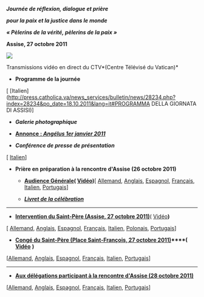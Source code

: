 ***Journée de réflexion, dialogue et prière***

***pour la paix et la justice dans le monde***

***« *Pèlerins de la vérité, pèlerins de la paix* »***

**Assise, 27 octobre 2011**

***![](/content/dam/benedict-xvi/images/travels/2011/assisi_facciata.jpg)***

Transmissions vidéo en direct du CTV*(Centre Télévisé du Vatican)*

- **Programme de la journée**

[ [Italien](http://press.catholica.va/news_services/bulletin/news/28234.php?index=28234&po_date=18.10.2011&lang=it#PROGRAMMA DELLA GIORNATA DI ASSISI)]

- ***Galerie photographique***


- **[Annonce : *Angélus 1er janvier 2011*](http://www.vatican.va/holy_father/benedict_xvi/angelus/2011/documents/hf_ben-xvi_ang_20110101_world-day-peace_fr.html)**

- ***Conférence de presse de présentation***

[ [Italien](http://press.catholica.va/news_services/bulletin/news/28234.php?index=28234&po_date=18.10.2011&lang=it)]


- ****Prière en préparation à la rencontre d'Assise (26 octobre 2011)****

  - **[Audience Générale](/content/benedict-xvi/fr/audiences//2011/documents/hf_ben-xvi_aud_20111026.html)( [Vidéo](http://player.rv.va/vaticanplayer.asp?language=it&tic=VA_2DCWPZJ4))**[ [Allemand](/content/benedict-xvi/de/audiences//2011/documents/hf_ben-xvi_aud_20111026.html), [Anglais](/content/benedict-xvi/en/audiences//2011/documents/hf_ben-xvi_aud_20111026.html), [Espagnol](/content/benedict-xvi/es/audiences//2011/documents/hf_ben-xvi_aud_20111026.html), [Français](/content/benedict-xvi/fr/audiences//2011/documents/hf_ben-xvi_aud_20111026.html), [Italien](/content/benedict-xvi/it/audiences//2011/documents/hf_ben-xvi_aud_20111026.html), [Portugais](/content/benedict-xvi/pt/audiences//2011/documents/hf_ben-xvi_aud_20111026.html)]

  - ***[Livret de la célébration](http://www.vatican.va/news_services/liturgy/libretti/2011/20111026_preghiera_assisi.pdf)***

* * *

- **[Intervention du Saint-Père (Assise, 27 octobre 2011)](/content/benedict-xvi/fr/speeches/2011/october/documents/hf_ben-xvi_spe_20111027_assisi.html)**( [Vidéo](http://player.rv.va/vaticanplayer.asp?language=it&tic=VA_N2GDSIOH)**)**

[ [Allemand](/content/benedict-xvi/de/speeches/2011/october/documents/hf_ben-xvi_spe_20111027_assisi.html), [Anglais](/content/benedict-xvi/en/speeches/2011/october/documents/hf_ben-xvi_spe_20111027_assisi.html), [Espagnol](/content/benedict-xvi/es/speeches/2011/october/documents/hf_ben-xvi_spe_20111027_assisi.html), [Français](/content/benedict-xvi/fr/speeches/2011/october/documents/hf_ben-xvi_spe_20111027_assisi.html), [Italien](/content/benedict-xvi/it/speeches/2011/october/documents/hf_ben-xvi_spe_20111027_assisi.html), [Polonais](/content/benedict-xvi/pl/speeches/2011/october/documents/hf_ben-xvi_spe_20111027_assisi.html), [Portugais](/content/benedict-xvi/pt/speeches/2011/october/documents/hf_ben-xvi_spe_20111027_assisi.html)]

- **[Congé du Saint-Père (Place Saint-François, 27 octobre 2011)](/content/benedict-xvi/fr/speeches/2011/october/documents/hf_ben-xvi_spe_20111027_assisi-congedo.html)****( [Vidéo](http://player.rv.va/vaticanplayer.asp?language=it&tic=VA_THDD99WN)** **)**

[[Allemand](/content/benedict-xvi/de/speeches/2011/october/documents/hf_ben-xvi_spe_20111027_assisi-congedo.html), [Anglais](/content/benedict-xvi/en/speeches/2011/october/documents/hf_ben-xvi_spe_20111027_assisi-congedo.html), [Espagnol](/content/benedict-xvi/es/speeches/2011/october/documents/hf_ben-xvi_spe_20111027_assisi-congedo.html), [Français](/content/benedict-xvi/fr/speeches/2011/october/documents/hf_ben-xvi_spe_20111027_assisi-congedo.html), [Italien](/content/benedict-xvi/it/speeches/2011/october/documents/hf_ben-xvi_spe_20111027_assisi-congedo.html), [Portugais](/content/benedict-xvi/pt/speeches/2011/october/documents/hf_ben-xvi_spe_20111027_assisi-congedo.html)]
* * *

- **[Aux délégations participant à la rencontre d'Assise (28 octobre 2011)](/content/benedict-xvi/fr/speeches/2011/october/documents/hf_ben-xvi_spe_20111028_religious-delegations.html)**

[[Allemand](/content/benedict-xvi/de/speeches/2011/october/documents/hf_ben-xvi_spe_20111028_religious-delegations.html), [Anglais](/content/benedict-xvi/en/speeches/2011/october/documents/hf_ben-xvi_spe_20111028_religious-delegations.html), [Espagnol](/content/benedict-xvi/es/speeches/2011/october/documents/hf_ben-xvi_spe_20111028_religious-delegations.html), [Français](/content/benedict-xvi/fr/speeches/2011/october/documents/hf_ben-xvi_spe_20111028_religious-delegations.html), [Italien](/content/benedict-xvi/it/speeches/2011/october/documents/hf_ben-xvi_spe_20111028_religious-delegations.html), [Portugais](/content/benedict-xvi/pt/speeches/2011/october/documents/hf_ben-xvi_spe_20111028_religious-delegations.html)]